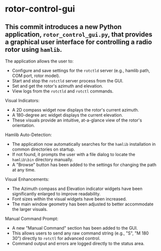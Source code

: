 
# rotor-control-gui


## This commit introduces a new Python application, `rotor_control_gui.py`, that provides a graphical user interface for controlling a radio rotor using `hamlib`.

The application allows the user to:
- Configure and save settings for the `rotctld` server (e.g., hamlib path, COM port, rotor model).
- Start and stop the `rotctld` server process from the GUI.
- Set and get the rotor's azimuth and elevation.
- View logs from the `rotctld` and `rotctl` commands.

Visual Indicators:
- A 2D compass widget now displays the rotor's current azimuth.
- A 180-degree arc widget displays the current elevation.
- These visuals provide an intuitive, at-a-glance view of the rotor's orientation.

Hamlib Auto-Detection:
- The application now automatically searches for the `hamlib` installation in common directories on startup.
- If not found, it prompts the user with a file dialog to locate the `hamlib\bin` directory manually.
- A "Browse" button has been added to the settings for changing the path at any time.

Visual Enhancements:
- The Azimuth compass and Elevation indicator widgets have been significantly enlarged to improve readability.
- Font sizes within the visual widgets have been increased.
- The main window geometry has been adjusted to better accommodate the larger visuals.

Manual Command Prompt:
- A new "Manual Command" section has been added to the GUI.
- This allows users to send any raw command string (e.g., "S", "M 180 30") directly to `rotctl` for advanced control.
- Command output and errors are logged directly to the status area.

